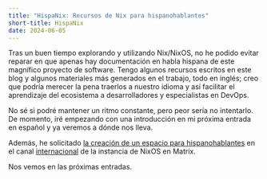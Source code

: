 ```yaml
---
title: "HispaNix: Recursos de Nix para hispanohablantes"
short-title: HispaNix
date: 2024-06-05
---
```

<!-- LTeX: language=es -->

Tras un buen tiempo explorando y utilizando Nix/NixOS, no he podido evitar reparar en que apenas hay documentación en habla hispana de este magnífico proyecto de software. Tengo algunos recursos escritos en este blog y algunos materiales más generados en el trabajo, todo en inglés; creo que podría merecer la pena traerlos a nuestro idioma y así facilitar el aprendizaje del ecosistema a desarrolladores y especialistas en DevOps.

No sé si podré mantener un ritmo constante, pero peor sería no intentarlo. De momento, iré empezando con una introducción en mi próxima entrada en español y ya veremos a dónde nos lleva.

Además, he solicitado [la creación de un espacio para hispanohablantes](https://discourse.nixos.org/t/nix-resources-for-spanish-speakers/44924) en el canal [internacional](https://matrix.to/#/#international:nixos.org) de la instancia de NixOS en Matrix.

Nos vemos en las próximas entradas.
